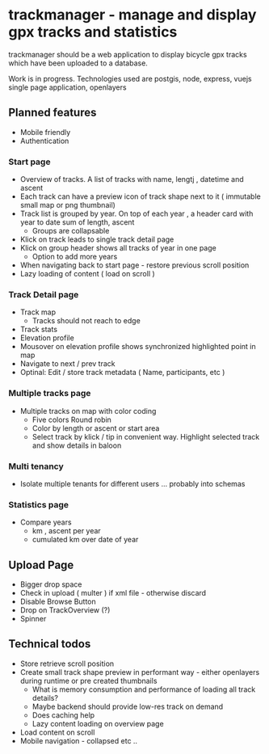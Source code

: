 # trackmanager - manage and display gpx tracks and statistics

trackmanager should be a web application to display bicycle gpx tracks which have been uploaded to a database.

Work is in progress. Technologies used are postgis, node, express, vuejs single page application, openlayers

## Planned features

* Mobile friendly
* Authentication
### Start page

* Overview of tracks. A list of tracks with name, lengtj , datetime and ascent
* Each track can have a preview icon of track shape next to it ( immutable small map or png thumbnail)
* Track list is grouped by year. On top of each year , a header card with year to date sum of length, ascent
    * Groups are collapsable
* Klick on track leads to single track detail page
* Klick on group header shows all tracks of year in one page
    * Option to add more years
* When navigating back to start page - restore previous scroll position
* Lazy loading of content ( load on scroll )

### Track Detail page

* Track map 
    * Tracks should not reach to edge
* Track stats
* Elevation profile
* Mousover on elevation profile shows synchronized highlighted point in map
* Navigate to next / prev track
* Optinal: Edit / store track metadata ( Name, participants, etc )

### Multiple tracks page

* Multiple tracks on map with color coding
    * Five colors Round robin
    * Color by length or ascent or start area
    * Select track by klick / tip in convenient way. Highlight selected track and show details in baloon

### Multi tenancy

* Isolate multiple tenants for different users ... probably into schemas
### Statistics page

* Compare years
    * km , ascent per year
    * cumulated km over date of year

## Upload Page

* Bigger drop space
* Check in upload ( multer ) if xml file - otherwise discard
* Disable Browse Button
* Drop on TrackOverview (?)
* Spinner
## Technical todos
* Store retrieve scroll position
* Create small track shape preview in performant way - either openlayers during runtime or pre created thumbnails
    * What is memory consumption and performance of loading all track details?
    * Maybe backend should provide low-res track on demand
    * Does caching help
    * Lazy content loading on overview page
* Load content on scroll
* Mobile navigation - collapsed etc ..
